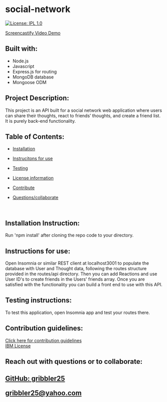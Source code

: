 # social-network

[![License: IPL 1.0](https://img.shields.io/badge/License-IPL_1.0-blue.svg)](https://opensource.org/licenses/IPL-1.0)

[Screencastify Video Demo](https://watch.screencastify.com/v/7uAf9zKn1JbFbHCW8c93)

## Built with:

- Node.js
- Javascript
- Express.js for routing
- MongoDB database
- Mongoose ODM

## Project Description:

This project is an API built for a social network web application where users can share their thoughts, react to friends’ thoughts, and create a friend list. It is purely back-end functionality.
</br>

## Table of Contents:

- <a href="#install">Installation</a>

- <a href="#inst">Instrucitons for use</a>

- <a href="#test">Testing</a>

- <a href="#cont">License information</a>

- <a href="#cont">Contribute</a>

- <a href="#coll">Questions/collaborate </a>

 </br>

<h2 id="install"> Installation Instruction:</h2>
  Run 'npm install' after cloning the repo code to your directory.
  
  </br>

  <h2 id="inst"> Instructions for use:</h2>
  Open Insomnia or similar REST client at localhost3001 to populate the database with User and Thought data, following the routes structure provided in the routes/api directory. Then you can add Reactions and use User ID's to create friends in the Users' friends array.  Once you are satisfied with the functionality you can build a front end to use with this API.
  </br>

  <h2 id="test"> Testing instructions:</h2>
  To test this application, open Insomnia app and test your routes there.

  </br>

 <h2 id="cont"> Contribution guidelines:</h2>
  <a href="https://www.contributor-covenant.org">  Click here for contribution guidelines </a>
  </br>
  <a href="https://opensource.org/licenses/IPL-1.0">IBM License</a>
  
  </br>

  <footer>
  <h2 id="coll"> Reach out with questions or to collaborate:<h2>

<a href="https://github.com/gribbler25">GitHub: gribbler25</a>

<a href="mailto:gribbler25@yahoo.com">gribbler25@yahoo.com</a>

  </footer>
